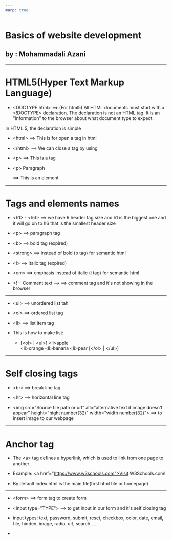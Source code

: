 ```yaml
---
marp: true
---
```


# Basics of website development

## **by : Mohammadali Azani**

---

# HTML5(Hyper Text Markup Language)

* \<DOCTYPE html> ==> (For html5) All HTML documents must start with a <!DOCTYPE> declaration. The declaration is not an HTML tag. It is an "information" to the browser about what document type to expect.

In HTML 5, the declaration is simple

* \<html> ==> This is for open a tag in html

* \</html> ==> We can close a tag by using </TAG-NAME>

* \<p> ==> This is a tag

* \<p> Paragraph </p> ==> This is an element

---

# Tags and elements names

* \<h1> - \<h6> ==> we have 6 header tag size and h1 is the biggest one and it will go on to h6 that is the smallest header size

* \<p> ==> paragraph tag

* \<b> ==> bold tag (expired)

* \<strong> ==> instead of bold (b tag) for semantic html

* \<i> ==> italic tag (expired)

* \<em> ==> emphasis instead of italic (i tag) for semantic html

* \<!-- Comment text --> ==> comment tag and it's not showing in the browser

---

* \<ul> ==> unordered list tah

* \<ol> ==> ordered list tag

* \<li> ==> list item tag

* This is how to make list:
  * [\<ol> | \<ul>]
            \<li>apple</li>
            \<li>orange</li>
            \<li>banana</li>
            \<li>pear</li>
        [\</ol> | \</ul>]

---

# Self closing tags

* \<br> ==> break line tag

* \<hr> ==> horizontal line tag

* \<img src="Source file path or url" alt="alternative text if image doesn't appear" height="hight number(32)" width="width number(32)"> ==> to insert image to our webpage

---

# Anchor tag

* The \<a> tag defines a hyperlink, which is used to link from one page to another

* Example:  \<a href="https://www.w3schools.com">Visit W3Schools.com!</a>

* By default index.html is the main file(first html file or homepage)

---

* \<form> ==> form tag to create form

* \<input type="TYPE"> ==> to get input in our form and it's self closing tag

* input types: text, password, submit, reset, checkbox, color, date, email, file, hidden, image, radio, url, search , ...

* 